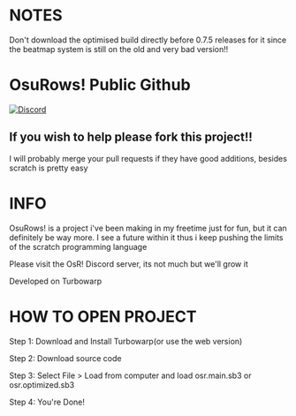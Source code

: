 # NOTES
<p>Don't download the optimised build directly before 0.7.5 releases for it since the beatmap system is still on the old and very bad version!!</p>

# OsuRows! Public Github
[![Discord](https://dcbadge.limes.pink/api/server/https://discord.gg/w9UAv4BeVA?style=flat)](https://discord.gg/w9UAv4BeVA)
<h2>If you wish to help please fork this project!!</h2>
<p>I will probably merge your pull requests if they have good additions, besides scratch is pretty easy</p>
<h1>INFO</h1>
<p>OsuRows! is a project i've been making in my freetime just for fun, but it can definitely be way more. I see a future within it thus i keep pushing the limits of the scratch programming language</p>
<p>Please visit the OsR! Discord server, its not much but we'll grow it</p>
<p>Developed on Turbowarp</p>

<h1>HOW TO OPEN PROJECT</h1>
<p>Step 1: Download and Install Turbowarp(or use the web version)</p>
<p>Step 2: Download source code</p>
<p>Step 3: Select File > Load from computer and load osr.main.sb3 or osr.optimized.sb3</p>
<p>Step 4: You're Done!</p>
